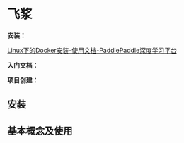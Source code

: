 # 飞浆

**安装：**

[Linux下的Docker安装-使用文档-PaddlePaddle深度学习平台](https://www.paddlepaddle.org.cn/documentation/docs/zh/install/docker/linux-docker.html)

**入门文档：**

**项目创建：**

## 安装

## 基本概念及使用

